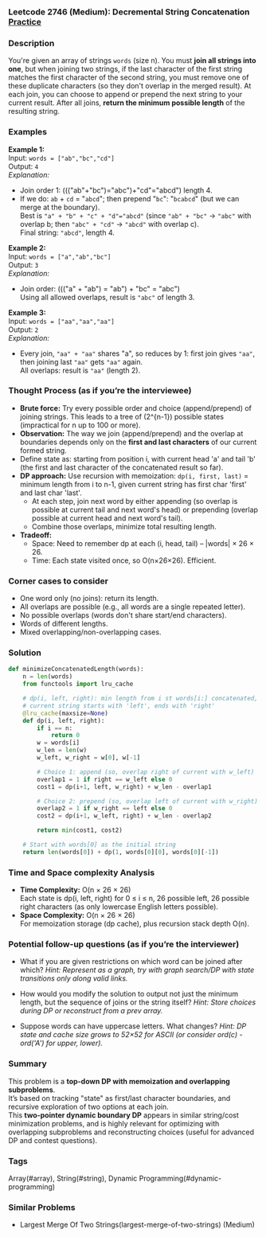 ### Leetcode 2746 (Medium): Decremental String Concatenation [Practice](https://leetcode.com/problems/decremental-string-concatenation)

### Description  
You're given an array of strings `words` (size n). You must **join all strings into one**, but when joining two strings, if the last character of the first string matches the first character of the second string, you must remove one of these duplicate characters (so they don't overlap in the merged result). At each join, you can choose to append or prepend the next string to your current result. After all joins, **return the minimum possible length** of the resulting string.

### Examples  

**Example 1:**  
Input: `words = ["ab","bc","cd"]`  
Output: `4`  
*Explanation:*
- Join order 1: ((("ab"+"bc")="abc")+"cd"="abcd") length 4.
- If we do: `ab` + `cd` = "`abcd`"; then prepend "`bc`": "`bcabcd`" (but we can merge at the boundary).  
Best is `"a" + "b" + "c" + "d"="abcd"` (since `"ab" + "bc"` → `"abc"` with overlap b; then `"abc" + "cd"` → `"abcd"` with overlap c).  
Final string: `"abcd"`, length 4.

**Example 2:**  
Input: `words = ["a","ab","bc"]`  
Output: `3`  
*Explanation:*
- Join order: ((("a" + "ab") = "ab") + "bc" = "abc")  
Using all allowed overlaps, result is `"abc"` of length 3.

**Example 3:**  
Input: `words = ["aa","aa","aa"]`  
Output: `2`  
*Explanation:*
- Every join, `"aa" + "aa"` shares "a", so reduces by 1: first join gives `"aa"`, then joining last `"aa"` gets `"aa"` again.  
All overlaps: result is `"aa"` (length 2).

### Thought Process (as if you’re the interviewee)  
- **Brute force:** Try every possible order and choice (append/prepend) of joining strings. This leads to a tree of \(2^{n-1}\) possible states (impractical for n up to 100 or more).
- **Observation:** The way we join (append/prepend) and the overlap at boundaries depends only on the **first and last characters** of our current formed string.
- Define state as: starting from position i, with current head 'a' and tail 'b' (the first and last character of the concatenated result so far).
- **DP approach:** Use recursion with memoization: `dp(i, first, last)` = minimum length from i to n-1, given current string has first char 'first' and last char 'last'.
    - At each step, join next word by either appending (so overlap is possible at current tail and next word's head) or prepending (overlap possible at current head and next word's tail).
    - Combine those overlaps, minimize total resulting length.
- **Tradeoff:**  
    - Space: Need to remember dp at each (i, head, tail) – |words| × 26 × 26.  
    - Time: Each state visited once, so O(n×26×26). Efficient.

### Corner cases to consider  
- One word only (no joins): return its length.
- All overlaps are possible (e.g., all words are a single repeated letter).
- No possible overlaps (words don't share start/end characters).
- Words of different lengths.
- Mixed overlapping/non-overlapping cases.

### Solution

```python
def minimizeConcatenatedLength(words):
    n = len(words)
    from functools import lru_cache

    # dp(i, left, right): min length from i st words[i:] concatenated,
    # current string starts with 'left', ends with 'right'
    @lru_cache(maxsize=None)
    def dp(i, left, right):
        if i == n:
            return 0
        w = words[i]
        w_len = len(w)
        w_left, w_right = w[0], w[-1]

        # Choice 1: append (so, overlap right of current with w_left)
        overlap1 = 1 if right == w_left else 0
        cost1 = dp(i+1, left, w_right) + w_len - overlap1

        # Choice 2: prepend (so, overlap left of current with w_right)
        overlap2 = 1 if w_right == left else 0
        cost2 = dp(i+1, w_left, right) + w_len - overlap2

        return min(cost1, cost2)

    # Start with words[0] as the initial string
    return len(words[0]) + dp(1, words[0][0], words[0][-1])
```

### Time and Space complexity Analysis  

- **Time Complexity:** O(n × 26 × 26)  
  Each state is dp(i, left, right) for 0 ≤ i ≤ n, 26 possible left, 26 possible right characters (as only lowercase English letters possible).
- **Space Complexity:** O(n × 26 × 26)  
  For memoization storage (dp cache), plus recursion stack depth O(n).

### Potential follow-up questions (as if you’re the interviewer)  

- What if you are given restrictions on which word can be joined after which?
  *Hint: Represent as a graph, try with graph search/DP with state transitions only along valid links.*

- How would you modify the solution to output not just the minimum length, but the sequence of joins or the string itself?
  *Hint: Store choices during DP or reconstruct from a prev array.*

- Suppose words can have uppercase letters. What changes?
  *Hint: DP state and cache size grows to 52×52 for ASCII (or consider ord(c) - ord('A') for upper, lower).*

### Summary
This problem is a **top-down DP with memoization and overlapping subproblems**.  
It’s based on tracking "state" as first/last character boundaries, and recursive exploration of two options at each join.  
This **two-pointer dynamic boundary DP** appears in similar string/cost minimization problems, and is highly relevant for optimizing with overlapping subproblems and reconstructing choices (useful for advanced DP and contest questions).

### Tags
Array(#array), String(#string), Dynamic Programming(#dynamic-programming)

### Similar Problems
- Largest Merge Of Two Strings(largest-merge-of-two-strings) (Medium)